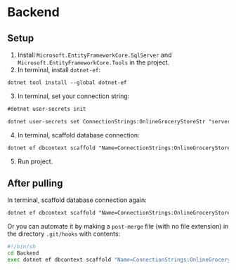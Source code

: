 ﻿# Backend

## Setup

1. Install `Microsoft.EntityFrameworkCore.SqlServer` and `Microsoft.EntityFrameworkCore.Tools` in the project.
2. In terminal, install `dotnet-ef`:
```ps
dotnet tool install --global dotnet-ef
```
3. In terminal, set your connection string:
```ps
#dotnet user-secrets init

dotnet user-secrets set ConnectionStrings:OnlineGroceryStoreStr "server=INL666;database=OnlineGroceryStore;trusted_connection=true;TrustServerCertificate=true;"
```
4. In terminal, scaffold database connection:
```ps  
dotnet ef dbcontext scaffold "Name=ConnectionStrings:OnlineGroceryStoreStr" Microsoft.EntityFrameworkCore.SqlServer -o Models -f
```
5. Run project.

## After pulling

In terminal, scaffold database connection again:
```ps  
dotnet ef dbcontext scaffold "Name=ConnectionStrings:OnlineGroceryStoreStr" Microsoft.EntityFrameworkCore.SqlServer -o Models -f
```

Or you can automate it by making a `post-merge` file (with no file extension) in the directory `.git/hooks` with contents:
```bash
#!/bin/sh
cd Backend
exec dotnet ef dbcontext scaffold "Name=ConnectionStrings:OnlineGroceryStoreStr" Microsoft.EntityFrameworkCore.SqlServer -o Models -f
```
